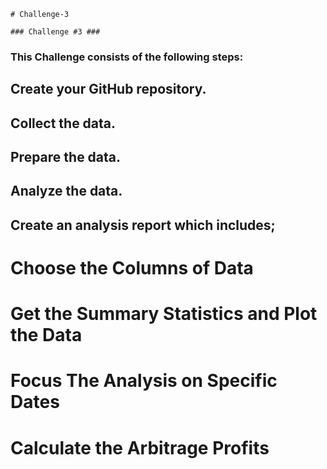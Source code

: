     # Challenge-3
    
    ### Challenge #3 ###

### This Challenge consists of the following steps:

## Create your GitHub repository.

## Collect the data.

## Prepare the data.

## Analyze the data.

## Create an analysis report which includes;


# Choose the Columns of Data
# Get the Summary Statistics and Plot the Data
# Focus The Analysis on Specific Dates  
# Calculate the Arbitrage Profits
